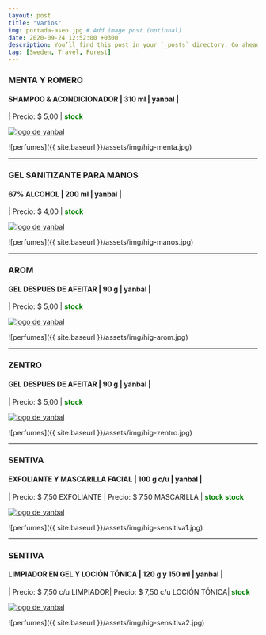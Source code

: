 ```yaml
---
layout: post
title: "Varios"
img: portada-aseo.jpg # Add image post (optional)
date: 2020-09-24 12:52:00 +0300
description: You’ll find this post in your `_posts` directory. Go ahead and edit it and re-build the site to see your changes. # Add post description (optional)
tag: [Sweden, Travel, Forest]
---
```

### MENTA Y ROMERO
#### SHAMPOO & ACONDICIONADOR | 310 ml  | yanbal  |
| Precio: $ 5,00   | <b style='color:green'> stock </b>

[logo]: https://raw.githubusercontent.com/Betty-C/bef/gh-pages/assets/img/linkw.jpg
[ROMERO]: https://api.whatsapp.com/send?phone=593995957267&text=%C2%A1Hola!%20Me%20interesa%20este%20producto%20-%3E%20Shampoo%20MENTA%20Y%20ROMERO%20-%20yanbal "clic para abrir chat de whatsapp"
 [![logo de yanbal][logo]][ROMERO]

![perfumes]({{ site.baseurl }}/assets/img/hig-menta.jpg)
* * *
### GEL SANITIZANTE PARA MANOS
#### 67% ALCOHOL | 200 ml  | yanbal  |
| Precio: $ 4,00  | <b style='color:green'> stock </b>

[logo]: https://raw.githubusercontent.com/Betty-C/bef/gh-pages/assets/img/linkw.jpg
[SANITIZANTE]: https://api.whatsapp.com/send?phone=593995957267&text=%C2%A1Hola!%20Me%20interesa%20este%20producto%20-%3E%20GEL%20SANITIZANTE%20PARA%20MANOS%20-%20yanbal "clic para abrir chat de whatsapp"
 [![logo de yanbal][logo]][SANITIZANTE]

![perfumes]({{ site.baseurl }}/assets/img/hig-manos.jpg)
* * *
### AROM
#### GEL DESPUES DE AFEITAR | 90 g  | yanbal  |
| Precio: $ 5,00 | <b style='color:green'> stock </b>

[logo]: https://raw.githubusercontent.com/Betty-C/bef/gh-pages/assets/img/linkw.jpg
[AROM1]: https://api.whatsapp.com/send?phone=593995957267&text=%C2%A1Hola!%20Me%20interesa%20este%20producto%20-%3E%20Gel%20despues%20de%20afeitar%20AROM%20-%20yanbal "clic para abrir chat de whatsapp"
 [![logo de yanbal][logo]][AROM1]

![perfumes]({{ site.baseurl }}/assets/img/hig-arom.jpg)
* * *
### ZENTRO
#### GEL DESPUES DE AFEITAR  | 90 g  | yanbal  |
| Precio: $ 5,00  | <b style='color:green'> stock </b>

[logo]: https://raw.githubusercontent.com/Betty-C/bef/gh-pages/assets/img/linkw.jpg
[ZENTROgel]: https://api.whatsapp.com/send?phone=593995957267&text=%C2%A1Hola!%20Me%20interesa%20este%20producto%20-%3E%20Gel%20despues%20de%20afeitar%20ZENTRO%20-%20yanbal "clic para abrir chat de whatsapp"
 [![logo de yanbal][logo]][ZENTROgel]

![perfumes]({{ site.baseurl }}/assets/img/hig-zentro.jpg)
* * *
### SENTIVA
#### EXFOLIANTE Y MASCARILLA FACIAL  | 100 g  c/u | yanbal  |
| Precio: $  7,50 EXFOLIANTE | Precio: $  7,50 MASCARILLA | <b style='color:green'> stock </b>
<b style='color:green'> stock </b>

[logo]: https://raw.githubusercontent.com/Betty-C/bef/gh-pages/assets/img/linkw.jpg
[EXFOLIANTE]: https://api.whatsapp.com/send?phone=593995957267&text=%C2%A1Hola!%20Me%20interesa%20este%20producto%20-%3E%20Exfoliante%20y%20mascarilla%20facial%20SENTIVA%20%20-%20yanbal "clic para abrir chat de whatsapp"
 [![logo de yanbal][logo]][EXFOLIANTE]

![perfumes]({{ site.baseurl }}/assets/img/hig-sensitiva1.jpg)
* * *
### SENTIVA
#### LIMPIADOR EN GEL Y LOCIÓN TÓNICA | 120 g y 150 ml  | yanbal  |
| Precio: $ 7,50 c/u  LIMPIADOR| Precio: $ 7,50 c/u  LOCIÓN TÓNICA|<b style='color:green'> stock </b>

[logo]: https://raw.githubusercontent.com/Betty-C/bef/gh-pages/assets/img/linkw.jpg
[LIMPIADOR]: https://api.whatsapp.com/send?phone=593995957267&text=%C2%A1Hola!%20Me%20interesa%20este%20producto%20-%3E%20Limpiador%20en%20gel%20y%20loci%C3%B3n%20tonica%20SENTIVA%20%20-%20yanbal "clic para abrir chat de whatsapp"
 [![logo de yanbal][logo]][LIMPIADOR]


![perfumes]({{ site.baseurl }}/assets/img/hig-sensitiva2.jpg)



